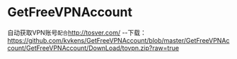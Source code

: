 GetFreeVPNAccount
=================

自动获取VPN账号`配合`http://tosver.com/
--下载：https://github.com/kvkens/GetFreeVPNAccount/blob/master/GetFreeVPNAccount/GetFreeVPNAccount/DownLoad/tovpn.zip?raw=true
